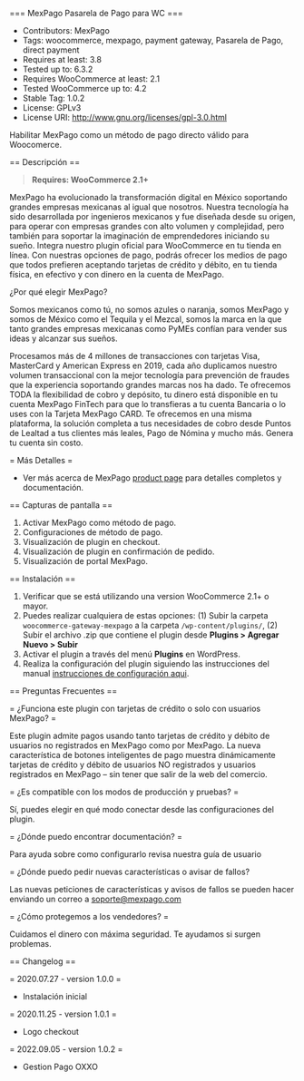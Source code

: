=== MexPago Pasarela de Pago para WC ===

 - Contributors: MexPago
 - Tags: woocommerce, mexpago, payment gateway, Pasarela de Pago, direct payment
 - Requires at least: 3.8
 - Tested up to: 6.3.2
 - Requires WooCommerce at least: 2.1
 - Tested WooCommerce up to: 4.2
 - Stable Tag: 1.0.2
 - License: GPLv3
 - License URI: http://www.gnu.org/licenses/gpl-3.0.html

Habilitar MexPago como un método de pago directo válido para Woocomerce.

== Descripción ==

> **Requires: WooCommerce 2.1+**

MexPago ha evolucionado la transformación digital en México soportando grandes empresas mexicanas al igual que nosotros. Nuestra tecnología ha sido desarrollada por ingenieros mexicanos y fue diseñada desde su origen, para operar con empresas grandes con alto volumen y complejidad, pero también para soportar la imaginación de emprendedores iniciando su sueño. Integra nuestro plugin oficial para WooCommerce en tu tienda en línea. Con nuestras opciones de pago, podrás ofrecer los medios de pago que todos prefieren aceptando tarjetas de crédito y débito, en tu tienda física, en efectivo y con dinero en la cuenta de MexPago.

¿Por qué elegir MexPago?

Somos mexicanos como tú, no somos azules o naranja, somos MexPago y somos de México como el Tequila y el Mezcal, somos la marca en la que tanto grandes empresas mexicanas como PyMEs confían para vender sus ideas y alcanzar sus sueños.

Procesamos más de 4 millones de transacciones con tarjetas Visa, MasterCard y American Express en 2019, cada año duplicamos nuestro volumen transaccional con la mejor tecnología para prevención de fraudes que la experiencia soportando grandes marcas nos ha dado. Te ofrecemos TODA la flexibilidad de cobro y depósito, tu dinero está disponible en tu cuenta MexPago FinTech para que lo transfieras a tu cuenta Bancaria o lo uses con la Tarjeta MexPago CARD. Te ofrecemos en una misma plataforma, la solución completa a tus necesidades de cobro desde Puntos de Lealtad a tus clientes más leales, Pago de Nómina y mucho más. Genera tu cuenta sin costo.

= Más Detalles =
 - Ver más acerca de MexPago [product page](http://www.mexpago.com) para detalles completos y documentación.

== Capturas de pantalla ==

1. Activar MexPago como método de pago.
2. Configuraciones de método de pago.
3. Visualización de plugin en checkout.
4. Visualización de plugin en confirmación de pedido.
5. Visualización de portal MexPago.

== Instalación ==

1. Verificar que se está utilizando una version WooCommerce 2.1+ o mayor.
2. Puedes realizar cualquiera de estas opciones: (1) Subir la carpeta `woocommerce-gateway-mexpago` a la carpeta `/wp-content/plugins/`, (2) Subir el archivo .zip que contiene el plugin desde **Plugins &gt; Agregar Nuevo &gt; Subir**
3. Activar el plugin a través del menú **Plugins** en WordPress.
4. Realiza la configuración del plugin siguiendo las instrucciones del manual [instrucciones de configuración aqui](https://mexpago.com/pdf/Plugin_MexPago_WC.pdf).

== Preguntas Frecuentes ==

= ¿Funciona este plugin con tarjetas de crédito o solo con usuarios MexPago? =

Este plugin admite pagos usando tanto tarjetas de crédito y débito de usuarios no registrados en MexPago como por MexPago. La nueva característica de botones inteligentes de pago muestra dinámicamente tarjetas de crédito y débito de usuarios NO registrados y usuarios registrados en MexPago – sin tener que salir de la web del comercio.

= ¿Es compatible con los modos de producción y pruebas? =

Sí, puedes elegir en qué modo conectar desde las configuraciones del plugin.

= ¿Dónde puedo encontrar documentación? =

Para ayuda sobre como configurarlo revisa nuestra guía de usuario
	
= ¿Dónde puedo pedir nuevas características o avisar de fallos?

Las nuevas peticiones de características y avisos de fallos se pueden hacer enviando un correo a soporte@mexpago.com 

= ¿Cómo protegemos a los vendedores? =

Cuidamos el dinero con máxima seguridad.
Te ayudamos si surgen problemas.



== Changelog ==

= 2020.07.27 - version 1.0.0 =
 * Instalación inicial
 
= 2020.11.25 - version 1.0.1 =
 * Logo checkout
 
= 2022.09.05 - version 1.0.2 =
 * Gestion Pago OXXO
